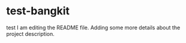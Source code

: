 # test-bangkit
test
I am editing the README file. Adding some more details about the project description.
